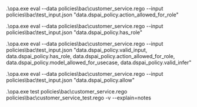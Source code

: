 .\opa.exe eval --data policies\bac\customer_service.rego --input policies\bac\test_input.json "data.dspai_policy.action_allowed_for_role"

.\opa.exe eval --data policies\bac\customer_service.rego --input policies\bac\test_input.json "data.dspai_policy.has_role"

.\opa.exe eval --data policies\bac\customer_service.rego --input policies\bac\test_input.json "data.dspai_policy.valid_input, data.dspai_policy.has_role, data.dspai_policy.action_allowed_for_role, data.dspai_policy.model_allowed_for_usecase, data.dspai_policy.valid_infer"

.\opa.exe eval --data policies\bac\customer_service.rego --input policies\bac\test_input.json "data.dspai_policy.allow"

.\opa.exe test policies\bac\customer_service.rego policies\bac\customer_service_test.rego -v --explain=notes